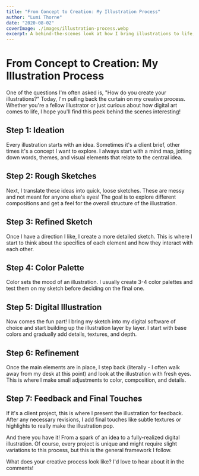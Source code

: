 ```yaml
---
title: "From Concept to Creation: My Illustration Process"
author: "Lumi Thorne"
date: "2020-08-02"
coverImage: ./images/illustration-process.webp
excerpt: A behind-the-scenes look at how I bring illustrations to life, from initial idea to final product.
---
```


# From Concept to Creation: My Illustration Process

One of the questions I'm often asked is, "How do you create your illustrations?" Today, I'm pulling back the curtain on my creative process. Whether you're a fellow illustrator or just curious about how digital art comes to life, I hope you'll find this peek behind the scenes interesting!

## Step 1: Ideation

Every illustration starts with an idea. Sometimes it's a client brief, other times it's a concept I want to explore. I always start with a mind map, jotting down words, themes, and visual elements that relate to the central idea.

## Step 2: Rough Sketches

Next, I translate these ideas into quick, loose sketches. These are messy and not meant for anyone else's eyes! The goal is to explore different compositions and get a feel for the overall structure of the illustration.

## Step 3: Refined Sketch

Once I have a direction I like, I create a more detailed sketch. This is where I start to think about the specifics of each element and how they interact with each other.

## Step 4: Color Palette

Color sets the mood of an illustration. I usually create 3-4 color palettes and test them on my sketch before deciding on the final one.

## Step 5: Digital Illustration

Now comes the fun part! I bring my sketch into my digital software of choice and start building up the illustration layer by layer. I start with base colors and gradually add details, textures, and depth.

## Step 6: Refinement

Once the main elements are in place, I step back (literally - I often walk away from my desk at this point) and look at the illustration with fresh eyes. This is where I make small adjustments to color, composition, and details.

## Step 7: Feedback and Final Touches

If it's a client project, this is where I present the illustration for feedback. After any necessary revisions, I add final touches like subtle textures or highlights to really make the illustration pop.

And there you have it! From a spark of an idea to a fully-realized digital illustration. Of course, every project is unique and might require slight variations to this process, but this is the general framework I follow.

What does your creative process look like? I'd love to hear about it in the comments!
